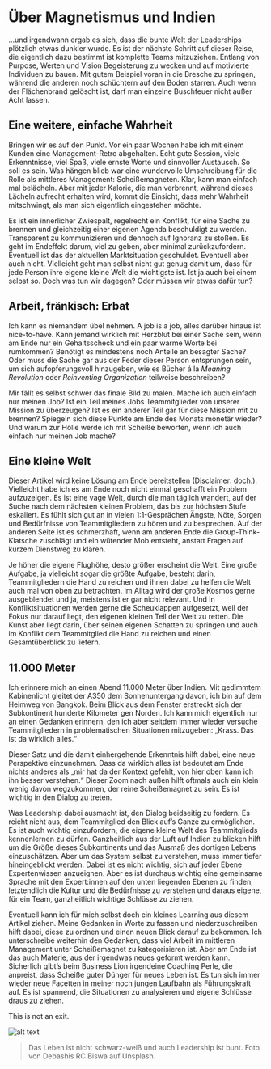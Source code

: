# Über Magnetismus und Indien
...und irgendwann ergab es sich, dass die bunte Welt der Leaderships plötzlich etwas dunkler wurde. Es ist der nächste Schritt auf dieser Reise, die eigentlich dazu bestimmt ist komplette Teams mitzuziehen. Entlang von Purpose, Werten und Vision Begeisterung zu wecken und auf motivierte Individuen zu bauen. Mit gutem Beispiel voran in die Bresche zu springen, während die anderen noch schüchtern auf den Boden starren. Auch wenn der Flächenbrand gelöscht ist, darf man einzelne Buschfeuer nicht außer Acht lassen. 
## Eine weitere, einfache Wahrheit
Bringen wir es auf den Punkt. Vor ein paar Wochen habe ich mit einem Kunden eine Management-Retro abgehalten. Echt gute Session, viele Erkenntnisse, viel Spaß, viele ernste Worte und sinnvoller Austausch. So soll es sein. Was hängen blieb war eine wundervolle Umschreibung für die Rolle als mittleres Management: Scheißemagneten. Klar, kann man einfach mal belächeln. Aber mit jeder Kalorie, die man verbrennt, während dieses Lächeln aufrecht erhalten wird, kommt die Einsicht, dass mehr Wahrheit mitschwingt, als man sich eigentlich eingestehen möchte.  

Es ist ein innerlicher Zwiespalt, regelrecht ein Konflikt, für eine Sache zu brennen und gleichzeitig einer eigenen Agenda beschuldigt zu werden. Transparent zu kommunizieren und dennoch auf Ignoranz zu stoßen. Es geht im Endeffekt darum, viel zu geben, aber minimal zurückzufordern. Eventuell ist das der aktuellen Marktsituation geschuldet. Eventuell aber auch nicht. Vielleicht geht man selbst nicht gut genug damit um, dass für jede Person ihre eigene kleine Welt die wichtigste ist. Ist ja auch bei einem selbst so. Doch was tun wir dagegen? Oder müssen wir etwas dafür tun?
## Arbeit, fränkisch: Erbat
Ich kann es niemandem übel nehmen. A job is a job, alles darüber hinaus ist nice-to-have. Kann jemand wirklich mit Herzblut bei einer Sache sein, wenn am Ende nur ein Gehaltsscheck und ein paar warme Worte bei rumkommen? Benötigt es mindestens noch Anteile an besagter Sache? Oder muss die Sache gar aus der Feder dieser Person entsprungen sein, um sich aufopferungsvoll hinzugeben, wie es Bücher á la *Meaning Revolution* oder *Reinventing Organization* teilweise beschreiben? 

Mir fällt es selbst schwer das finale Bild zu malen. Mache ich auch einfach nur meinen Job? Ist ein Teil meines Jobs Teammitglieder von unserer Mission zu überzeugen? Ist es ein anderer Teil gar für diese Mission mit zu brennen? Spiegeln sich diese Punkte am Ende des Monats monetär wieder? Und warum zur Hölle werde ich mit Scheiße beworfen, wenn ich auch einfach nur meinen Job mache? 
## Eine kleine Welt
Dieser Artikel wird keine Lösung am Ende bereitstellen (Disclaimer: doch.). Vielleicht habe ich es am Ende noch nicht einmal geschafft ein Problem aufzuzeigen. Es ist eine vage Welt, durch die man täglich wandert, auf der Suche nach dem nächsten kleinen Problem, das bis zur höchsten Stufe eskaliert. Es fühlt sich gut an in vielen 1:1-Gesprächen Ängste, Nöte, Sorgen und Bedürfnisse von Teammitgliedern zu hören und zu besprechen. Auf der anderen Seite ist es schmerzhaft, wenn am anderen Ende die Group-Think-Klatsche zuschlägt und ein wütender Mob entsteht, anstatt Fragen auf kurzem Dienstweg zu klären. 

Je höher die eigene Flughöhe, desto größer erscheint die Welt. Eine große Aufgabe, ja vielleicht sogar die größte Aufgabe, besteht darin, Teammitgliedern die Hand zu reichen und ihnen dabei zu helfen die Welt auch mal von oben zu betrachten. Im Alltag wird der große Kosmos gerne ausgeblendet und ja, meistens ist er gar nicht relevant. Und in Konfliktsituationen werden gerne die Scheuklappen aufgesetzt, weil der Fokus nur darauf liegt, den eigenen kleinen Teil der Welt zu retten. Die Kunst aber liegt darin, über seinen eigenen Schatten zu springen und auch im Konflikt dem Teammitglied die Hand zu reichen und einen Gesamtüberblick zu liefern. 
## 11.000 Meter
Ich erinnere mich an einen Abend 11.000 Meter über Indien. Mit gedimmtem Kabinenlicht gleitet der A350 dem Sonnenuntergang davon, ich bin auf dem Heimweg von Bangkok. Beim Blick aus dem Fenster erstreckt sich der Subkontinent hunderte Kilometer gen Norden. Ich kann mich eigentlich nur an einen Gedanken erinnern, den ich aber seitdem immer wieder versuche Teammitgliedern in problematischen Situationen mitzugeben: „Krass. Das ist da wirklich alles.“ 

Dieser Satz und die damit einhergehende Erkenntnis hilft dabei, eine neue Perspektive einzunehmen. Dass da wirklich alles ist bedeutet am Ende nichts anderes als „mir hat da der Kontext gefehlt, von hier oben kann ich ihn besser verstehen.“ Dieser Zoom nach außen hilft oftmals auch ein klein wenig davon wegzukommen, der reine Scheißemagnet zu sein. Es ist wichtig in den Dialog zu treten. 

Was Leadership dabei ausmacht ist, den Dialog beidseitig zu fordern. Es reicht nicht aus, dem Teammitglied den Blick auf’s Ganze zu ermöglichen. Es ist auch wichtig einzufordern, die eigene kleine Welt des Teammitglieds kennenlernen zu dürfen. Ganzheitlich aus der Luft auf Indien zu blicken hilft um die Größe dieses Subkontinents und das Ausmaß des dortigen Lebens einzuschätzen. Aber um das System selbst zu verstehen, muss immer tiefer hineingeblickt werden. Dabei ist es nicht wichtig, sich auf jeder Ebene Expertenwissen anzueignen. Aber es ist durchaus wichtig eine gemeinsame Sprache mit den Expert:innen auf den unten liegenden Ebenen zu finden, letztendlich die Kultur und die Bedürfnisse zu verstehen und daraus eigene, für ein Team, ganzheitlich wichtige Schlüsse zu ziehen. 

Eventuell kann ich für mich selbst doch ein kleines Learning aus diesem Artikel ziehen. Meine Gedanken in Worte zu fassen und niederzuschreiben hilft dabei, diese zu ordnen und einen neuen Blick darauf zu bekommen. Ich unterschreibe weiterhin den Gedanken, dass viel Arbeit im mittleren Management unter Scheißemagnet zu kategorisieren ist. Aber am Ende ist das auch Materie, aus der irgendwas neues geformt werden kann. Sicherlich gibt’s beim Business Lion irgendeine Coaching Perle, die anpreist, dass Scheiße guter Dünger für neues Leben ist. Es tun sich immer wieder neue Facetten in meiner noch jungen Laufbahn als Führungskraft auf. Es ist spannend, die Situationen zu analysieren und eigene Schlüsse draus zu ziehen. 

This is not an exit.

![alt text](../img/blog/2021-08-06-ralph.webp "Das Leben ist nicht schwarz-weiß und auch Leadership ist bunt.")
> Das Leben ist nicht schwarz-weiß und auch Leadership ist bunt. Foto von Debashis RC Biswa auf Unsplash.
  
